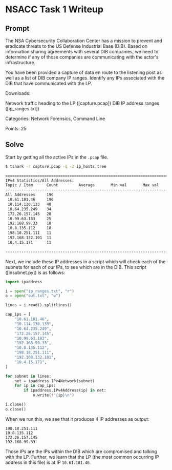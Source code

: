 # NSACC Task 1 Writeup

## Prompt

The NSA Cybersecurity Collaboration Center has a mission to prevent and eradicate threats to the US Defense Industrial Base (DIB). Based on information sharing agreements with several DIB companies, we need to determine if any of those companies are communicating with the actor's infrastructure.

You have been provided a capture of data en route to the listening post as well as a list of DIB company IP ranges. Identify any IPs associated with the DIB that have communicated with the LP.

Downloads:

Network traffic heading to the LP ([capture.pcap])
DIB IP address ranges ([ip_ranges.txt])

Categories: Network Forensics, Command Line

Points: 25

## Solve

Start by getting all the active IPs in the `.pcap` file.

```sh
$ tshark -r capture.pcap -q -z ip_hosts,tree

=================================================================================================================================
IPv4 Statistics/All Addresses:
Topic / Item      Count         Average       Min val       Max val       Rate (ms)     Percent       Burst rate    Burst start
---------------------------------------------------------------------------------------------------------------------------------
All Addresses     196                                                     0.0009        100%          0.1100        0.000
 10.61.181.46     196                                                     0.0009        100.00%       0.1100        0.000
 10.114.130.133   40                                                      0.0002        20.41%        0.0700        20.508
 10.64.235.249    34                                                      0.0001        17.35%        0.1100        0.000
 172.26.157.145   28                                                      0.0001        14.29%        0.0700        106.349
 10.99.63.183     25                                                      0.0001        12.76%        0.0700        62.340
 192.168.99.33    18                                                      0.0001        9.18%         0.0700        30.950
 10.8.135.112     18                                                      0.0001        9.18%         0.0700        101.556
 198.18.251.111   11                                                      0.0000        5.61%         0.1100        57.275
 192.168.132.101  11                                                      0.0000        5.61%         0.1100        228.929
 10.4.15.171      11                                                      0.0000        5.61%         0.1100        201.246

---------------------------------------------------------------------------------------------------------------------------------
```

Next, we include these IP addresses in a script which will check each of the subnets for each of our IPs, to see which are in the DIB. This script ([insubnet.py]) is as follows:

```python
import ipaddress

i = open("ip_ranges.txt", "r")
o = open("out.txt", "w")

lines = i.read().splitlines()

cap_ips = [
    "10.61.181.46",
    "10.114.130.133",
    "10.64.235.249",
    "172.26.157.145",
    "10.99.63.183",
    "192.168.99.33",
    "10.8.135.112",
    "198.18.251.111",
    "192.168.132.101",
    "10.4.15.171",
]

for subnet in lines:
    net = ipaddress.IPv4Network(subnet)
    for ip in cap_ips:
        if ipaddress.IPv4Address(ip) in net:
            o.write(f"{ip}\n")

i.close()
o.close()
```

When we run this, we see that it produces 4 IP addresses as output:

```
198.18.251.111
10.8.135.112
172.26.157.145
192.168.99.33
```

Those IPs are the IPs within the DIB which are compromised and talking with the LP. Further, we learn that the LP (the most common occurring IP address in this file) is at IP `10.61.181.46`.